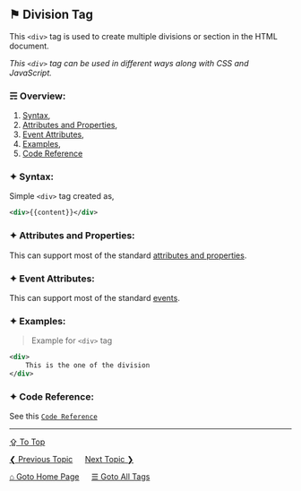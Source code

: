 ## &#9873; Division Tag
This `<div>` tag is used to create multiple divisions or section in the HTML document.

*This `<div>` tag can be used in different ways along with CSS and JavaScript.*

### &#9780; Overview:
1. [Syntax](#-syntax),
2. [Attributes and Properties](#-attributes-and-properties),
3. [Event Attributes](#-event-attributes),
4. [Examples](#-examples),
5. [Code Reference](#-code-reference)

### &#10022; Syntax:
Simple `<div>` tag created as, 
```xml
<div>{{content}}</div>
```

### &#10022; Attributes and Properties:
This can support most of the standard [attributes and properties](../docs/attributes-and-properties.md).

### &#10022; Event Attributes:
This can support most of the standard [events](../docs/events.md).

### &#10022; Examples:
> Example for `<div>` tag
```xml
<div>
	This is the one of the division
</div>
```

### &#10022; Code Reference:
See this [`Code Reference`](../code/div-tag.html)

---
[&#8682; To Top](#-division-tag)

[&#10094; Previous Topic](./dialog-tag.md) &emsp; [Next Topic &#10095;](./dl-tag.md)

[&#8962; Goto Home Page](../README.md) &emsp; [&#9776; Goto All Tags](../all-tags.md)
